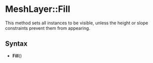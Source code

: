 # MeshLayer::Fill

This method sets all instances to be visible, unless the height or slope constraints prevent them from appearing.

## Syntax

- **Fill**()

